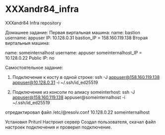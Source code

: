 # XXXandr84_infra
XXXandr84 Infra repository

Домашнее задание:
Первая виртальная машина:
name: bastion
username: appuser
IP: 10.128.0.31
bastion_IP = 158.160.119.138
Вторая виртальныя машина:

name: someinternalhost
username: appuser
someinternalhost_IP = 10.128.0.22
Public IP: no

Самостоятельное  задание:

1) Подключение к косту в одной строке:
ssh -J appuser@158.160.119.138 appuser@10.128.0.31 -i ~/.ssh/id_ed25519

2) Подключение из консоли по алиасу someinterhost:
ssh -J appuser@158.160.119.138 appuser@someinternalhost -i ~/.ssh/id_ed25519

отредактировал файл /etc/@resolv.conf
10.128.0.22  someinternalhost



Установил  Pritunl
Настроил сервер
Создал пользователя, скачал файл настроек подключения и проверил подключение.
